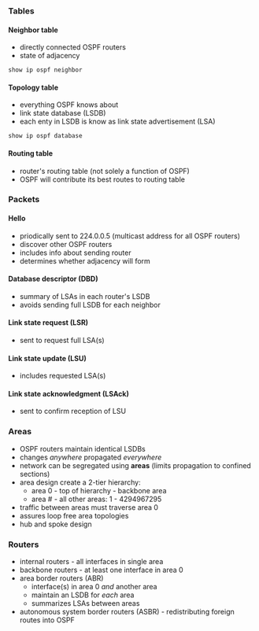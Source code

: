 ### Tables
#### Neighbor table
- directly connected OSPF routers
- state of adjacency
```
show ip ospf neighbor
```
#### Topology table
- everything OSPF knows about
- link state database (LSDB)
- each enty in LSDB is know as link state advertisement (LSA)
```
show ip ospf database
```
#### Routing table
- router's routing table (not solely a function of OSPF)
- OSPF will contribute its best routes to routing table
### Packets
#### Hello
- priodically sent to 224.0.0.5 (multicast address for all OSPF routers)
- discover other OSPF routers
- includes info about sending router
- determines whether adjacency will form
#### Database descriptor (DBD)
- summary of LSAs in each router's LSDB
- avoids sending full LSDB for each neighbor
#### Link state request (LSR)
- sent to request full LSA(s)
#### Link state update (LSU)
- includes requested LSA(s)
#### Link state acknowledgment (LSAck)
- sent to confirm reception of LSU
### Areas
- OSPF routers maintain identical LSDBs
- changes _anywhere_ propagated _everywhere_
- network can be segregated using **areas** (limits propagation to confined sections)
- area design create a 2-tier hierarchy:
	- area 0 - top of hierarchy - backbone area
	- area # - all other areas: 1 - 4294967295
- traffic between areas must traverse area 0
- assures loop free area topologies
- hub and spoke design
### Routers
- internal routers - all interfaces in single area
- backbone routers - at least one interface in area 0
- area border routers (ABR)
	- interface(s) in area 0 _and_ another area
	- maintain an LSDB for _each_ area
	- summarizes LSAs between areas
- autonomous system border routers (ASBR) - redistributing foreign routes into OSPF